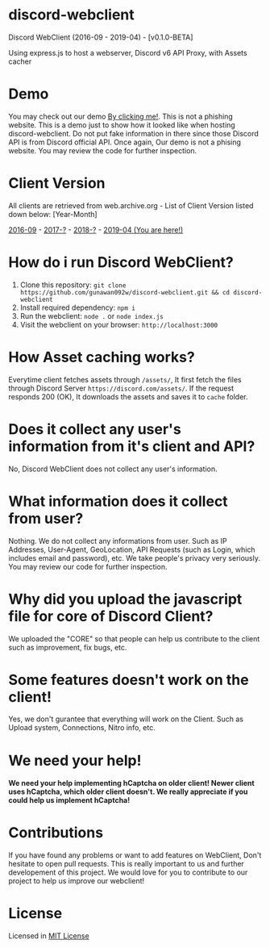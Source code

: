 # discord-webclient
<p>Discord WebClient (2016-09 - 2019-04) - [v0.1.0-BETA]</p>
<p>Using express.js to host a webserver, Discord v6 API Proxy, with Assets cacher</p>

# Demo
You may check out our demo [By clicking me!](https://dc19.gunawan092w1.eu.org). This is not a phishing website. This is a demo just to show how it looked like when hosting discord-webclient. Do not put fake information in there since those Discord API is from Discord official API. Once again, Our demo is not a phising website. You may review the code for further inspection.

# Client Version
<p>All clients are retrieved from web.archive.org - List of Client Version listed down below: [Year-Month]</p>

[2016-09](https://github.com/gunawan092w/discord-webclient/tree/2016-09) - [2017-?]() - [2018-?]() - [2019-04 (You are here!)](https://github.com/gunawan092w/discord-webclient/tree/2019-04)

# How do i run Discord WebClient?
1. Clone this repository: `git clone https://github.com/gunawan092w/discord-webclient.git && cd discord-webclient`
2. Install required dependency: `npm i`
3. Run the webclient: `node .` or `node index.js`
4. Visit the webclient on your browser: `http://localhost:3000`

# How Asset caching works?
Everytime client fetches assets through `/assets/`, It first fetch the files through Discord Server `https://discord.com/assets/`. If the request responds 200 (OK), It downloads the assets and saves it to `cache` folder.

# Does it collect any user's information from it's client and API?
No, Discord WebClient does not collect any user's information.

# What information does it collect from user?
Nothing. We do not collect any informations from user. Such as IP Addresses, User-Agent, GeoLocation, API Requests (such as Login, which includes email and password), etc. We take people's privacy very seriously. You may review our code for further inspection.

# Why did you upload the javascript file for core of Discord Client?
We uploaded the "CORE" so that people can help us contribute to the client such as improvement, fix bugs, etc.

# Some features doesn't work on the client!
Yes, we don't gurantee that everything will work on the Client. Such as Upload system, Connections, Nitro info, etc.

# We need your help!
<h4>We need your help implementing hCaptcha on older client! Newer client uses hCaptcha, which older client doesn't. We really appreciate if you could help us implement hCaptcha!</h4>

# Contributions
If you have found any problems or want to add features on WebClient, Don't hesitate to open pull requests. This is really important to us and further developement of this project. We would love for you to contribute to our project to help us improve our webclient!

# License
Licensed in [MIT License](https://github.com/gunawan092w/discord-webclient/blob/main/LICENSE)
